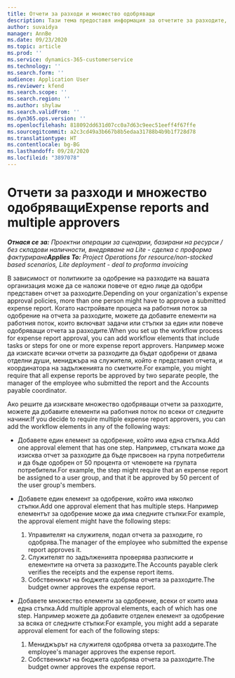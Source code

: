 ```yaml
---
title: Отчети за разходи и множество одобряващи
description: Тази тема предоставя информация за отчетите за разходите, които изискват одобрение от повече от едно лице.
author: suvaidya
manager: AnnBe
ms.date: 09/23/2020
ms.topic: article
ms.prod: ''
ms.service: dynamics-365-customerservice
ms.technology: ''
ms.search.form: ''
audience: Application User
ms.reviewer: kfend
ms.search.scope: ''
ms.search.region: ''
ms.author: shylaw
ms.search.validFrom: ''
ms.dyn365.ops.version: ''
ms.openlocfilehash: 818092dd631d07cc0a7d63c9eec51eeff4f67ffe
ms.sourcegitcommit: a2c3cd49a3b667b8b5edaa31788b4b9b1f728d78
ms.translationtype: HT
ms.contentlocale: bg-BG
ms.lasthandoff: 09/28/2020
ms.locfileid: "3897078"
---
```

# <a name="expense-reports-and-multiple-approvers"></a><span data-ttu-id="6c454-103">Отчети за разходи и множество одобряващи</span><span class="sxs-lookup"><span data-stu-id="6c454-103">Expense reports and multiple approvers</span></span>

<span data-ttu-id="6c454-104">_**Отнася се за:** Проектни операции за сценарии, базирани на ресурси / без складови наличности, внедряване на Lite - сделка с проформа фактуриране_</span><span class="sxs-lookup"><span data-stu-id="6c454-104">_**Applies To:** Project Operations for resource/non-stocked based scenarios, Lite deployment - deal to proforma invoicing_</span></span>

<span data-ttu-id="6c454-105">В зависимост от политиките за одобрение на разходите на вашата организация може да се наложи повече от едно лице да одобри представен отчет за разходите.</span><span class="sxs-lookup"><span data-stu-id="6c454-105">Depending on your organization's expense approval policies, more than one person might have to approve a submitted expense report.</span></span> <span data-ttu-id="6c454-106">Когато настройвате процеса на работния поток за одобрение на отчета за разходите, можете да добавите елементи на работния поток, които включват задачи или стъпки за един или повече одобряващи отчета за разходите.</span><span class="sxs-lookup"><span data-stu-id="6c454-106">When you set up the workflow process for expense report approval, you can add workflow elements that include tasks or steps for one or more expense report approvers.</span></span> <span data-ttu-id="6c454-107">Например може да изискате всички отчети за разходите да бъдат одобрени от двама отделни души, мениджъра на служителя, който е представил отчета, и координатора на задълженията по сметките.</span><span class="sxs-lookup"><span data-stu-id="6c454-107">For example, you might require that all expense reports be approved by two separate people, the manager of the employee who submitted the report and the Accounts payable coordinator.</span></span>

<span data-ttu-id="6c454-108">Ако решите да изисквате множество одобряващи отчети за разходите, можете да добавите елементи на работния поток по всеки от следните начини:</span><span class="sxs-lookup"><span data-stu-id="6c454-108">If you decide to require multiple expense report approvers, you can add the workflow elements in any of the following ways:</span></span>

- <span data-ttu-id="6c454-109">Добавете един елемент за одобрение, който има една стъпка.</span><span class="sxs-lookup"><span data-stu-id="6c454-109">Add one approval element that has one step.</span></span> <span data-ttu-id="6c454-110">Например, стъпката може да изисква отчет за разходите да бъде присвоен на група потребители и да бъде одобрен от 50 процента от членовете на групата потребители.</span><span class="sxs-lookup"><span data-stu-id="6c454-110">For example, the step might require that an expense report be assigned to a user group, and that it be approved by 50 percent of the user group's members.</span></span>
- <span data-ttu-id="6c454-111">Добавете един елемент за одобрение, който има няколко стъпки.</span><span class="sxs-lookup"><span data-stu-id="6c454-111">Add one approval element that has multiple steps.</span></span> <span data-ttu-id="6c454-112">Например елементът за одобрение може да има следните стъпки:</span><span class="sxs-lookup"><span data-stu-id="6c454-112">For example, the approval element might have the following steps:</span></span>

    1. <span data-ttu-id="6c454-113">Управителят на служителя, подал отчета за разходите, го одобрява.</span><span class="sxs-lookup"><span data-stu-id="6c454-113">The manager of the employee who submitted the expense report approves it.</span></span>
    2. <span data-ttu-id="6c454-114">Служителят по задълженията проверява разписките и елементите на отчета за разходите.</span><span class="sxs-lookup"><span data-stu-id="6c454-114">The Accounts payable clerk verifies the receipts and the expense report items.</span></span>
    3. <span data-ttu-id="6c454-115">Собственикът на бюджета одобрява отчета за разходите.</span><span class="sxs-lookup"><span data-stu-id="6c454-115">The budget owner approves the expense report.</span></span>

- <span data-ttu-id="6c454-116">Добавете множество елементи за одобрение, всеки от които има една стъпка.</span><span class="sxs-lookup"><span data-stu-id="6c454-116">Add multiple approval elements, each of which has one step.</span></span> <span data-ttu-id="6c454-117">Например можете да добавите отделен елемент за одобрение за всяка от следните стъпки:</span><span class="sxs-lookup"><span data-stu-id="6c454-117">For example, you might add a separate approval element for each of the following steps:</span></span>

    1. <span data-ttu-id="6c454-118">Мениджърът на служителя одобрява отчета за разходите.</span><span class="sxs-lookup"><span data-stu-id="6c454-118">The employee's manager approves the expense report.</span></span>
    2. <span data-ttu-id="6c454-119">Собственикът на бюджета одобрява отчета за разходите.</span><span class="sxs-lookup"><span data-stu-id="6c454-119">The budget owner approves the expense report.</span></span>
